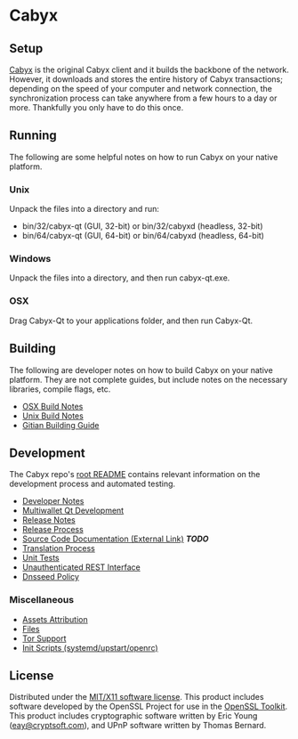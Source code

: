 Cabyx
=====================

Setup
---------------------
[Cabyx](http://cabyx.co/) is the original Cabyx client and it builds the backbone of the network. However, it downloads and stores the entire history of Cabyx transactions; depending on the speed of your computer and network connection, the synchronization process can take anywhere from a few hours to a day or more. Thankfully you only have to do this once.

Running
---------------------
The following are some helpful notes on how to run Cabyx on your native platform.

### Unix

Unpack the files into a directory and run:

- bin/32/cabyx-qt (GUI, 32-bit) or bin/32/cabyxd (headless, 32-bit)
- bin/64/cabyx-qt (GUI, 64-bit) or bin/64/cabyxd (headless, 64-bit)

### Windows

Unpack the files into a directory, and then run cabyx-qt.exe.

### OSX

Drag Cabyx-Qt to your applications folder, and then run Cabyx-Qt.

Building
---------------------
The following are developer notes on how to build Cabyx on your native platform. They are not complete guides, but include notes on the necessary libraries, compile flags, etc.

- [OSX Build Notes](build-osx.md)
- [Unix Build Notes](build-unix.md)
- [Gitian Building Guide](gitian-building.md)

Development
---------------------
The Cabyx repo's [root README](https://github.com/CabyxCoin/cabyx/blob/master/README.md) contains relevant information on the development process and automated testing.

- [Developer Notes](developer-notes.md)
- [Multiwallet Qt Development](multiwallet-qt.md)
- [Release Notes](release-notes.md)
- [Release Process](release-process.md)
- [Source Code Documentation (External Link)](https://dev.visucore.com/bitcoin/doxygen/) ***TODO***
- [Translation Process](translation_process.md)
- [Unit Tests](unit-tests.md)
- [Unauthenticated REST Interface](REST-interface.md)
- [Dnsseed Policy](dnsseed-policy.md)

### Miscellaneous
- [Assets Attribution](assets-attribution.md)
- [Files](files.md)
- [Tor Support](tor.md)
- [Init Scripts (systemd/upstart/openrc)](init.md)

License
---------------------
Distributed under the [MIT/X11 software license](http://www.opensource.org/licenses/mit-license.php).
This product includes software developed by the OpenSSL Project for use in the [OpenSSL Toolkit](https://www.openssl.org/). This product includes
cryptographic software written by Eric Young ([eay@cryptsoft.com](mailto:eay@cryptsoft.com)), and UPnP software written by Thomas Bernard.
